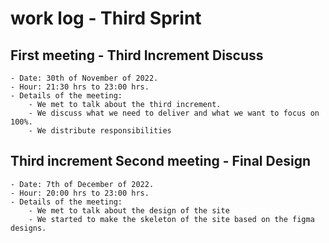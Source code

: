 # work log - Third Sprint

## First meeting - Third Increment Discuss
	- Date: 30th of November of 2022.
	- Hour: 21:30 hrs to 23:00 hrs.
	- Details of the meeting:
		- We met to talk about the third increment.
		- We discuss what we need to deliver and what we want to focus on 100%.
		- We distribute responsibilities

## Third increment Second meeting - Final Design
	- Date: 7th of December of 2022.
	- Hour: 20:00 hrs to 23:00 hrs.
	- Details of the meeting:
		- We met to talk about the design of the site 
		- We started to make the skeleton of the site based on the figma designs.
